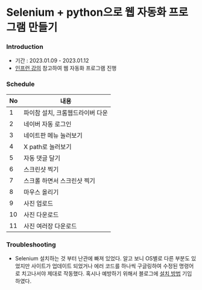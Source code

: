 # Selenium + python으로 웹 자동화 프로그램 만들기

### Introduction
- 기간 : 2023.01.09 - 2023.01.12
- [인프런 강의](https://www.inflearn.com/course/%EC%9B%B9%EC%9E%90%EB%8F%99%ED%99%94-%ED%8C%8C%EC%9D%B4%EC%8D%AC-%EC%85%80%EB%A0%88%EB%8B%88%EC%9B%80#) 참고하여 웹 자동화 프로그램 진행

### Schedule
|No|내용|
|------|---|
|1|파이참 설치, 크롬웹드라이버 다운|
|2|네이버 자동 로그인|
|3|네이트판 메뉴 눌러보기|
|4|X path로 눌러보기|
|5|자동 댓글 달기|
|6|스크린샷 찍기|
|7|스크롤 하면서 스크린샷 찍기|
|8|마우스 올리기|
|9|사진 업로드|
|10|사진 다운로드|
|11|사진 여러장 다운로드|

### Troubleshooting
- Selenium 설치하는 것 부터 난관에 빠져 있었다. 알고 보니 OS별로 다른 부분도 있었지만 사이트가 업데이트 되었거나 에러 코드를 하나씩 구글링하여 수정된 명령어로 치고나서야 제대로 작동했다. 
혹시나 예방하기 위해서 블로그에 [설치 방법](https://velog.io/@heehe/selenium-chrome-driver-%EC%84%A4%EC%B9%98) 기입하였다.
